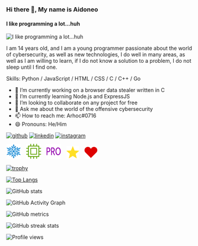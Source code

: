 ### Hi there 👋, My name is Aidoneo
#### I like programming a lot...huh
![I like programming a lot...huh](https://cdn.wallpapersafari.com/71/21/9W1Dus.jpg)

I am 14 years old, and I am a young programmer passionate about the world of cybersecurity, as well as new technologies, I do well in many areas, as well as I am willing to learn, if I do not know a solution to a problem, I do not sleep until I find one.

Skills: Python / JavaScript / HTML / CSS / C / C++ / Go

- 🔭 I’m currently working on a browser data stealer written in C 
- 🌱 I’m currently learning Node.js and ExpressJS 
- 👯 I’m looking to collaborate on any project for free 
- 💬 Ask me about the world of the offensive cybersecurity 
- 📫 How to reach me: Arhoc#0716 
- 😄 Pronouns: He/Him 


[<img src='https://cdn.jsdelivr.net/npm/simple-icons@3.0.1/icons/github.svg' alt='github' height='40'>](https://github.com/Arhoc)  [<img src='https://cdn.jsdelivr.net/npm/simple-icons@3.0.1/icons/linkedin.svg' alt='linkedin' height='40'>](https://www.linkedin.com/in/arhoc/)  [<img src='https://cdn.jsdelivr.net/npm/simple-icons@3.0.1/icons/instagram.svg' alt='instagram' height='40'>](https://www.instagram.com/deadknifes/)  

<a href='https://archiveprogram.github.com/'><img src='https://raw.githubusercontent.com/acervenky/animated-github-badges/master/assets/acbadge.gif' width='40' height='40'></a> <a href='https://docs.github.com/en/developers'><img src='https://raw.githubusercontent.com/acervenky/animated-github-badges/master/assets/devbadge.gif' width='40' height='40'></a> <a href='https://github.com/pricing'><img src='https://raw.githubusercontent.com/acervenky/animated-github-badges/master/assets/pro.gif' width='40' height='40'></a> <a href='https://stars.github.com/'><img src='https://raw.githubusercontent.com/acervenky/animated-github-badges/master/assets/starbadge.gif' width='35' height='35'></a> <a href='https://docs.github.com/en/github/supporting-the-open-source-community-with-github-sponsors'><img src='https://raw.githubusercontent.com/acervenky/animated-github-badges/master/assets/sponsorbadge.gif' width='35' height='35'></a> 

[![trophy](https://github-profile-trophy.vercel.app/?username=Arhoc)](https://github.com/ryo-ma/github-profile-trophy)

[![Top Langs](https://github-readme-stats.vercel.app/api/top-langs/?username=Arhoc)](https://github.com/anuraghazra/github-readme-stats)

![GitHub stats](https://github-readme-stats.vercel.app/api?username=Arhoc&show_icons=true&count_private=true&theme=carbon)  

![GitHub Activity Graph](https://activity-graph.herokuapp.com/graph?username=Arhoc)  

![GitHub metrics](https://metrics.lecoq.io/Arhoc)  

![GitHub streak stats](https://streak-stats.demolab.com/?user=Arhoc)  

![Profile views](https://gpvc.arturio.dev/Arhoc)  

